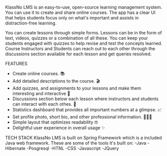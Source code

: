 KlassNo LMS is an easy-to-use, open-source learning management system. You can use it to create and share online courses. The app has a clear UI that helps students focus only on what's important and assists in distraction-free learning.

You can create  lessons through simple forms. Lessons can be in the form of text, videos, quizzes or a combination of all these. You can keep your students engaged with quizzes to help revise and test the concepts learned. Course Instructors and Students can reach out to each other through the discussions section available for each lesson and get queries resolved.

FEATURES

- Create online courses. 📚
- Add detailed descriptions to the course. 🎬
- Add quizzes, and assignments to your lessons and make them interesting and interactive 📝
- Discussions section below each lesson where instructors and students can interact with each othes. 💬
- Statistics dashboard that provides all important numbers at a glimpse. 📈
- Set profile photo, short bio, and other professional information. 🦹🏼‍♀️
- Simple layout that optimizes readability 🤓
- Delightful user experience in overall usage ✨

TECH STACK
KlassNo LMS is built on Spring Framework which is a included Java web framework. These are some of the tools it's built on:
-Java
-Hibernate
-Posgresql
-HTNL
-CSS
-Javascript
-JQuery
